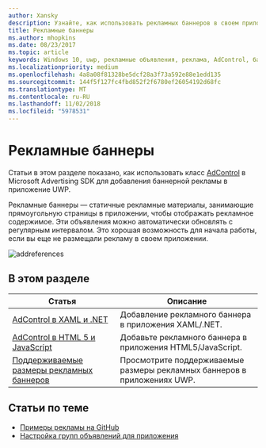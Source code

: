 ```yaml
---
author: Xansky
description: Узнайте, как использовать рекламных баннеров в своем приложении UWP.
title: Рекламные баннеры
ms.author: mhopkins
ms.date: 08/23/2017
ms.topic: article
keywords: Windows 10, uwp, рекламные объявления, реклама, AdControl, баннеры
ms.localizationpriority: medium
ms.openlocfilehash: 4a8a08f81328be5dcf28a3f73a592e88e1edd135
ms.sourcegitcommit: 144f5f127fc4fbd852f2f6780ef26054192d68fc
ms.translationtype: MT
ms.contentlocale: ru-RU
ms.lasthandoff: 11/02/2018
ms.locfileid: "5978531"
---
```

# <a name="banner-ads"></a>Рекламные баннеры

Статьи в этом разделе показано, как использовать класс [AdControl](https://docs.microsoft.com/uwp/api/microsoft.advertising.winrt.ui.adcontrol) в Microsoft Advertising SDK для добавления баннерной рекламы в приложение UWP.

Рекламные баннеры — статичные рекламные материалы, занимающие прямоугольную страницы в приложении, чтобы отображать рекламное содержимое. Эти объявления можно автоматически обновлять с регулярным интервалом. Это хорошая возможность для начала работы, если вы еще не размещали рекламу в своем приложении.

![addreferences](images/banner-ad.png)

## <a name="in-this-section"></a>В этом разделе

|  Статья    | Описание |               
|----------|-------|
| [AdControl в XAML и .NET](adcontrol-in-xaml-and--net.md)     | Добавление рекламного баннера в приложения XAML/.NET.        |
| [AdControl в HTML 5 и JavaScript](adcontrol-in-html-5-and-javascript.md)     | Добавьте рекламного баннера в приложения HTML5/JavaScript.        |
| [Поддерживаемые размеры рекламных баннеров](supported-ad-sizes-for-banner-ads.md)    |  Просмотрите поддерживаемые размеры рекламных баннеров в приложениях UWP.        |


## <a name="related-topics"></a>Статьи по теме

* [Примеры рекламы на GitHub](http://aka.ms/githubads)
* [Настройка групп объявлений для приложения](set-up-ad-units-in-your-app.md)
